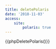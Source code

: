 ```yaml
---
title: deletePolaris
date: '2018-11-03'
access:
    site:
        polaris: true
---
```


{{phpDeletePolaris()}}